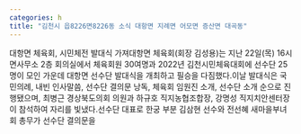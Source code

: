```yaml
---
categories: h
title: "김천시 읍8226면8226동 소식 대항면 지례면 어모면 증산면 대곡동"
---
```

대항면 체육회, 시민체전 발대식 가져대항면 체육회(회장 김성용)는 지난 22일(목) 16시 면사무소 2층 회의실에서 체육회원 30여명과 2022년 김천시민체육대회에 선수단 25명이 모인 가운데 대항면 선수단 발대식을 개최하고 필승을 다짐했다.이날 발대식은 국민의례, 내빈 인사말씀, 선수단 결의문 낭독, 체육회 임원진 소개, 선수단 소개 순으로 진행됐으며, 최병근 경상북도의회 의원과 하규호 직지농협조합장, 강명성 직지치안센터장이 참석하여 자리를 빛냈다.선수단 대표로 한궁 부분 김삼현 선수와 전선혜 새마을부녀회 총무가 선수단 결의문을